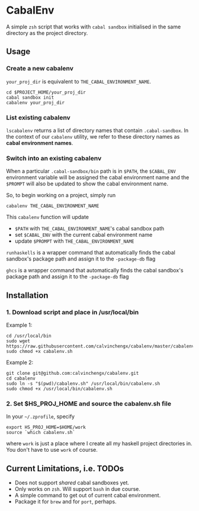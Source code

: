 # CabalEnv

A simple `zsh` script that works with `cabal sandbox` initialised in the same directory as the project directory.

## Usage

### Create a new cabalenv

`your_proj_dir` is equivalent to `THE_CABAL_ENVIRONMENT_NAME`.

```
cd $PROJECT_HOME/your_proj_dir
cabal sandbox init
cabalenv your_proj_dir
```

### List existing cabalenv

`lscabalenv` returns a list of directory names that contain `.cabal-sandbox`.  In the context of our `cabalenv` utility, we refer to these directory names as **cabal environment names**.

### Switch into an existing cabalenv

When a particular `.cabal-sandbox/bin` path is in `$PATH`, the `$CABAL_ENV` environment variable will be assigned the cabal environment name and the `$PROMPT` will also be updated to show the cabal environment name.

So, to begin working on a project, simply run

`cabalenv THE_CABAL_ENVIRONMENT_NAME`

This `cabalenv` function will update

* `$PATH` with `THE_CABAL_ENVIRONMENT_NAME`'s cabal sandbox path
* set `$CABAL_ENV` with the current cabal environment name
* update `$PROMPT` with `THE_CABAL_ENVIRONMENT_NAME`

`runhaskells` is a wrapper command that automatically finds the cabal sandbox's package path and assign it to the `-package-db` flag

`ghcs` is a wrapper command that automatically finds the cabal sandbox's package path and assign it to the `-package-db` flag

## Installation

### 1. Download script and place in /usr/local/bin

Example 1:

```
cd /usr/local/bin
sudo wget https://raw.githubusercontent.com/calvinchengx/cabalenv/master/cabalenv.sh
sudo chmod +x cabalenv.sh
```

Example 2:

```
git clone git@github.com:calvinchengx/cabalenv.git
cd cabalenv
sudo ln -s "$(pwd)/cabalenv.sh" /usr/local/bin/cabalenv.sh
sudo chmod +x /usr/local/bin/cabalenv.sh
```

### 2. Set $HS_PROJ_HOME and source the cabalenv.sh file

In your `~/.zprofile`, specify

```
export HS_PROJ_HOME=$HOME/work
source `which cabalenv.sh`
```

where `work` is just a place where I create all my haskell project directories in.  You don't have to use `work` of course.

## Current Limitations, i.e. TODOs

* Does not support *shared* cabal sandboxes yet.
* Only works on `zsh`.  Will support `bash` in due course.
* A simple command to get out of current cabal environment.
* Package it for `brew` and for `port`, perhaps.

